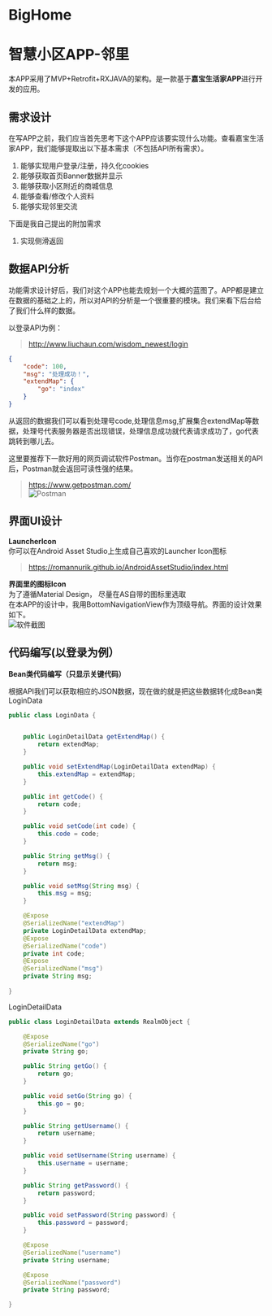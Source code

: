# BigHome  
# 智慧小区APP-邻里  
本APP采用了MVP+Retrofit+RXJAVA的架构。是一款基于**嘉宝生活家APP**进行开发的应用。  


## 需求设计  

在写APP之前，我们应当首先思考下这个APP应该要实现什么功能。查看嘉宝生活家APP，我们能够提取出以下基本需求（不包括API所有需求）。  
   1. 能够实现用户登录/注册，持久化cookies  
   2. 能够获取首页Banner数据并显示  
   3. 能够获取小区附近的商城信息  
   4. 能够查看/修改个人资料  
   5. 能够实现邻里交流  
   
下面是我自己提出的附加需求  
   1. 实现侧滑返回


## 数据API分析  

功能需求设计好后，我们对这个APP也能去规划一个大概的蓝图了。APP都是建立在数据的基础之上的，所以对API的分析是一个很重要的模块。我们来看下后台给了我们什么样的数据。  

以登录API为例：  
>http://www.liuchaun.com/wisdom_newest/login  

```json
{
    "code": 100,
    "msg": "处理成功！",
    "extendMap": {
        "go": "index"
    }
}
```  

从返回的数据我们可以看到处理号code,处理信息msg,扩展集合extendMap等数据，处理号代表服务器是否出现错误，处理信息成功就代表请求成功了，go代表跳转到哪儿去。  

这里要推荐下一款好用的网页调试软件Postman。当你在postman发送相关的API后，Postman就会返回可读性强的结果。  
>https://www.getpostman.com/  
![Postman](图片地址 "Postman")  

## 界面UI设计  

**LauncherIcon**  
你可以在Android Asset Studio上生成自己喜欢的Launcher Icon图标  
>https://romannurik.github.io/AndroidAssetStudio/index.html  

**界面里的图标Icon**  
为了遵循Material Design， 尽量在AS自带的图标里选取  
在本APP的设计中，我用BottomNavigationView作为顶级导航。界面的设计效果如下。  
![软件截图](图片地址 "截图")  

## 代码编写(以登录为例）

**Bean类代码编写（只显示关键代码）**  

根据API我们可以获取相应的JSON数据，现在做的就是把这些数据转化成Bean类  
LoginData  

```java
public class LoginData {


    public LoginDetailData getExtendMap() {
        return extendMap;
    }

    public void setExtendMap(LoginDetailData extendMap) {
        this.extendMap = extendMap;
    }

    public int getCode() {
        return code;
    }

    public void setCode(int code) {
        this.code = code;
    }

    public String getMsg() {
        return msg;
    }

    public void setMsg(String msg) {
        this.msg = msg;
    }

    @Expose
    @SerializedName("extendMap")
    private LoginDetailData extendMap;
    @Expose
    @SerializedName("code")
    private int code;
    @Expose
    @SerializedName("msg")
    private String msg;
    
}
```  

LoginDetailData  

```java
public class LoginDetailData extends RealmObject {

    @Expose
    @SerializedName("go")
    private String go;

    public String getGo() {
        return go;
    }

    public void setGo(String go) {
        this.go = go;
    }

    public String getUsername() {
        return username;
    }

    public void setUsername(String username) {
        this.username = username;
    }

    public String getPassword() {
        return password;
    }

    public void setPassword(String password) {
        this.password = password;
    }

    @Expose
    @SerializedName("username")
    private String username;

    @Expose
    @SerializedName("password")
    private String password;

}
```  
